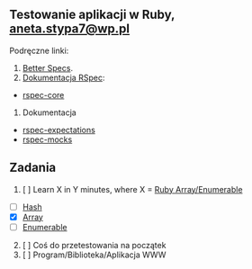 ## Testowanie aplikacji w Ruby, aneta.stypa7@wp.pl

Podręczne linki:

1. [Better Specs](http://betterspecs.org/).
1. [Dokumentacja RSpec](http://rspec.info/):
  - [rspec-core](https://github.com/rspec/rspec-core)
1. Dokumentacja
  - [rspec-expectations](https://github.com/rspec/rspec-expectations)
  - [rspec-mocks](https://github.com/rspec/rspec-mocks)


## Zadania

1. [ ] Learn X in Y minutes, where X = [Ruby Array/Enumerable](/)
  - [ ] [Hash](hash.md)
  - [x] [Array](array.md)
  - [ ] [Enumerable](enumerable.md)
2. [ ] Coś do przetestowania na początek
3. [ ] Program/Biblioteka/Aplikacja WWW
